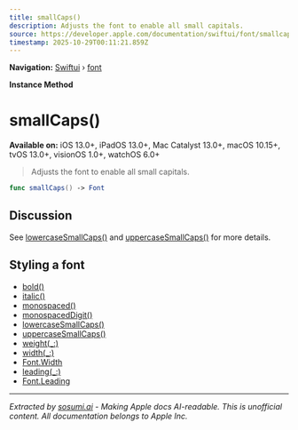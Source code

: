 ```yaml
---
title: smallCaps()
description: Adjusts the font to enable all small capitals.
source: https://developer.apple.com/documentation/swiftui/font/smallcaps()
timestamp: 2025-10-29T00:11:21.859Z
---
```


**Navigation:** [Swiftui](/documentation/swiftui) › [font](/documentation/swiftui/font)

**Instance Method**

# smallCaps()

**Available on:** iOS 13.0+, iPadOS 13.0+, Mac Catalyst 13.0+, macOS 10.15+, tvOS 13.0+, visionOS 1.0+, watchOS 6.0+

> Adjusts the font to enable all small capitals.

```swift
func smallCaps() -> Font
```

## Discussion

See [lowercaseSmallCaps()](/documentation/swiftui/font/lowercasesmallcaps()) and [uppercaseSmallCaps()](/documentation/swiftui/font/uppercasesmallcaps()) for more details.

## Styling a font

- [bold()](/documentation/swiftui/font/bold())
- [italic()](/documentation/swiftui/font/italic())
- [monospaced()](/documentation/swiftui/font/monospaced())
- [monospacedDigit()](/documentation/swiftui/font/monospaceddigit())
- [lowercaseSmallCaps()](/documentation/swiftui/font/lowercasesmallcaps())
- [uppercaseSmallCaps()](/documentation/swiftui/font/uppercasesmallcaps())
- [weight(_:)](/documentation/swiftui/font/weight(_:))
- [width(_:)](/documentation/swiftui/font/width(_:))
- [Font.Width](/documentation/swiftui/font/width)
- [leading(_:)](/documentation/swiftui/font/leading(_:))
- [Font.Leading](/documentation/swiftui/font/leading)

---

*Extracted by [sosumi.ai](https://sosumi.ai) - Making Apple docs AI-readable.*
*This is unofficial content. All documentation belongs to Apple Inc.*
